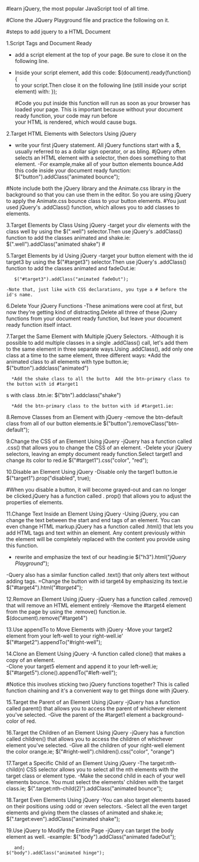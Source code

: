 #learn jQuery, the most popular JavaScript tool of all time.


#Clone the JQuery Playground file and practice the following on it.


#steps to add jquery to a HTML Document 

1.Script Tags and Document Ready	
   - add a script element at the top of your page. Be sure to close it on the following line.
   - Inside your script element, add this code:
         $(document).ready(function() {  
     to your script.Then close it on the following line (still inside your script element)
     with: 
            });

     #Code you put inside this function will run as soon as your browser has loaded your page.
    This is important because without your document ready function, your code may run before                                        
    your HTML is rendered, which would cause bugs.

2.Target HTML Elements with Selectors Using jQuery
   - write your first jQuery statement. All jQuery functions start with a $, usually referred 
     to as a dollar sign operator, or as bling.
     #jQuery often selects an HTML element with a selector, then does something to that element.
   -For example,make all of your button elements bounce.Add this code inside your document ready function:
      $("button").addClass("animated bounce");

   #Note include both the jQuery library and the Animate.css library in the background so that 
    you can use them in the editor. So you are using jQuery to apply the Animate.css bounce class
    to your button elements.
   #You just used jQuery's .addClass() function, which allows you to add classes to elements.

3.Target Elements by Class Using jQuery
    -target your div elements with the class well by using the $(".well") selector.Then use 
     jQuery's .addClass() function to add the classes animated and shake.ie:
      $(".well").addClass("animated shake") 
    #

5.Target Elements by id Using jQuery
    -target your button element with the id target3 by using the $("#target3") selector.Then 
     use jQuery's .addClass() function to add the classes animated and fadeOut.ie:
     
       $("#target3").addClass("animated fadeOut");

    -Note that, just like with CSS declarations, you type a # before the id's name.

6.Delete Your jQuery Functions
    -These animations were cool at first, but now they're getting kind of distracting.Delete all three of
     these jQuery functions from your document ready function, but leave your document ready function itself
     intact.

7.Target the Same Element with Multiple jQuery Selectors.
    -Although it is possible to add multiple classes in a single .addClass() call, let's add them to the same
     element in three separate ways.Using .addClass(), add only one class at a time to the same element, three
     different ways:
      *Add the animated class to all elements with type button.ie;
          $("button").addclass("animated")
      
      *Add the shake class to all the butto  Add the btn-primary class to the button with id #target1
s with class .btn.ie:
          $("btn").addclass("shake")

      *Add the btn-primary class to the button with id #target1.ie:



8.Remove Classes from an Element with jQuery
    -remove the btn-default class from all of our button elements.ie
      $("button").removeClass("btn-default");

 9.Change the CSS of an Element Using jQuery
    -jQuery has a function called .css() that allows you to change the CSS of an element.
    -Delete your jQuery selectors, leaving an empty document ready function.Select target1 and change its color to red.ie
      $("#target1").css("color", "red");

10.Disable an Element Using jQuery
   -Disable only the target1 button.ie
      $("target1").prop("disabled", true);

   #When you disable a button, it will become grayed-out and can no longer be clicked.jQuery has a function called .
   prop() that allows you to adjust the properties of elements.

11.Change Text Inside an Element Using jQuery
  -Using jQuery, you can change the text between the start and end tags of an element. You can even change HTML markup.jQuery
  has a function called .html() that lets you add HTML tags and text within an element. Any content previously within the
  element will be completely replaced with the content you provide using this function.

  - rewrite and emphasize the text of our heading:ie
      $("h3").html("<em>jQuery Playground</em>"); 

   -Query also has a similar function called .text() that only alters text without adding tags.
   =Change the button with id target4 by emphasizing its text.ie
       $("#target4").html("<em>#target4</em>");

12.Remove an Element Using jQuery
  -jQuery has a function called .remove() that will remove an HTML element entirely
  -Remove the #target4 element from the page by using the .remove() function.ie.
      $(document).remove("#target4")   

13.Use appendTo to Move Elements with jQuery
  -Move your target2 element from your left-well to your right-well.ie'
    $("#target2").appendTo("#right-well");

14.Clone an Element Using jQuery
  -A function called clone() that makes a copy of an element.   
  -Clone your target5 element and append it to your left-well.ie;
     $("#target5").clone().appendTo("#left-well");

  #Notice this involves sticking two jQuery functions together? This is called function chaining and it's a 
  convenient way to get things done with jQuery.   

15.Target the Parent of an Element Using jQuery
  -jQuery has a function called parent() that allows you to access the parent of whichever element you've selected.
  -Give the parent of the #target1 element a background-color of red.

16.Target the Children of an Element Using jQuery
  -jQuery has a function called children() that allows you to access the children of whichever element you've selected.
  -Give all the children of your right-well element the color orange.ie;
      $("#right-well").children().css("color", "orange")

17.Target a Specific Child of an Element Using jQuery
  -The target:nth-child(n) CSS selector allows you to select all the nth elements with the target class or element type.
  -Make the second child in each of your well elements bounce. You must select the elements' children with the target class.ie;
      $(".target:nth-child(2)").addClass("animated bounce");   

18.Target Even Elements Using jQuery
  -You can also target elements based on their positions using :odd or :even selectors.
  -Select all the even target elements and giving them the classes of animated and shake.ie;
      $(".target:even").addClass("animated shake"); 

19.Use jQuery to Modify the Entire Page
  -jQuery can target the body element as well.
  -example:
     $("body").addClass("animated fadeOut");

       and;
    $("body").addClass("animated hinge");


           

        

           






